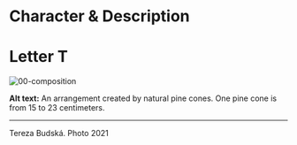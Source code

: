 # Character & Description

# Letter T

![00-composition](img/like.jpg)

**Alt text:** An arrangement created by natural pine cones. One pine cone is from 15 to 23 centimeters.

---

Tereza Budská. Photo 2021
